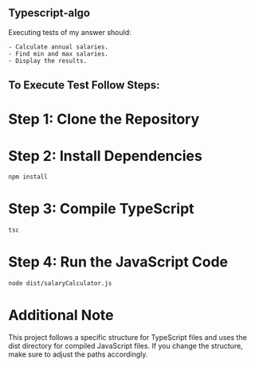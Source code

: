 ## Typescript-algo

Executing tests of my answer should:
```
- Calculate annual salaries.
- Find min and max salaries.
- Display the results.
```

## To Execute Test Follow Steps:

# Step 1: Clone the Repository

# Step 2: Install Dependencies

```bash
npm install
```

# Step 3: Compile TypeScript

```bash
tsc
```

# Step 4: Run the JavaScript Code

```bash
node dist/salaryCalculator.js
```

# Additional Note
This project follows a specific structure for TypeScript files and uses the dist directory for compiled JavaScript files. If you change the structure, make sure to adjust the paths accordingly.
